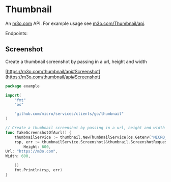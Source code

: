 # Thumbnail

An [m3o.com](https://m3o.com) API. For example usage see [m3o.com/Thumbnail/api](https://m3o.com/Thumbnail/api).

Endpoints:

## Screenshot

Create a thumbnail screenshot by passing in a url, height and width


[https://m3o.com/thumbnail/api#Screenshot](https://m3o.com/thumbnail/api#Screenshot)

```go
package example

import(
	"fmt"
	"os"

	"github.com/micro/services/clients/go/thumbnail"
)

// Create a thumbnail screenshot by passing in a url, height and width
func TakeScreenshotOfAurl() {
	thumbnailService := thumbnail.NewThumbnailService(os.Getenv("MICRO_API_TOKEN"))
	rsp, err := thumbnailService.Screenshot(&thumbnail.ScreenshotRequest{
		Height: 600,
Url: "https://m3o.com",
Width: 600,

	})
	fmt.Println(rsp, err)
}
```
